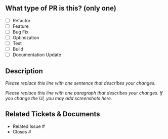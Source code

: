 <!--
     This PR template was inspired by various others, this includes
        - https://github.com/open-sauced/.github/blob/main/.github/PULL_REQUEST_TEMPLATE.md
        - https://github.com/forem/forem/blob/main/.github/PULL_REQUEST_TEMPLATE.md?plain=1
        - https://dev.to/opensauced/how-to-create-a-good-pull-request-template-and-why-you-should-add-gifs-4i0l
        - https://github.com/MacOS/github-issue-templates/blob/master/checklist/PULL_REQUEST_TEMPLATE.md
        - https://dev.to/nicolasmontielf/writing-a-good-pull-request-with-template-46pm
        - https://axolo.co/blog/p/part-3-github-pull-request-template

SPDX-FileCopyrightText: 2024 Deutsche Telekom AG

SPDX-License-Identifier: CC0-1.0
-->

## What type of PR is this? (only one)

- [ ] Refactor
- [ ] Feature
- [ ] Bug Fix
- [ ] Optimization
- [ ] Test
- [ ] Build
- [ ] Documentation Update

## Description
_Please replace this line with one sentence that describes your changes._

_Please replace this line with one paragraph that describes your changes. If you change the UI, you may add screenshots here._

## Related Tickets & Documents
<!--
Please indicate here which issues are related, and which issues are closed by this PR. Especially adding the closes
issue, e.g. #123456, will automatically close issue #123456 once the PR is merged.
-->

- Related Issue #
- Closes #